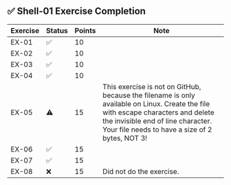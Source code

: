 ## ✅ Shell-01 Exercise Completion

| Exercise | Status | Points | Note                                                                                                                                                                                                                        |
|----------|--------|--------|-----------------------------------------------------------------------------------------------------------------------------------------------------------------------------------------------------------------------------|
| EX-01    | ✅      | 10     | <img width="441" height="1">                                                                                                                                                                                                |
| EX-02    | ✅      | 10     |                                                                                                                                                                                                                             |
| EX-03    | ✅      | 10     |                                                                                                                                                                                                                             |
| EX-04    | ✅      | 10     |                                                                                                                                                                                                                             |
| EX-05    | ⚠️     | 15     | This exercise is not on GitHub, because the filename is only available on Linux. Create the file with escape characters and delete the invisible end of line character. Your file needs to have a size of 2 bytes, NOT 3!   |
| EX-06    | ✅      | 15     |                                                                                                                                                                                                                             |
| EX-07    | ✅      | 15     |                                                                                                                                                                                                                             |
| EX-08    | ❌      | 15     | Did not do the exercise.                                                                                                                                                                                                    |
